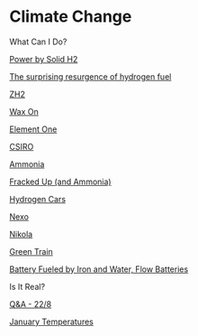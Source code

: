 # Climate Change

What Can I Do? 

[Power by Solid H2](../../2018/11/powered-by-solid-h2_26.md)

[The surprising resurgence of hydrogen fuel](../../2018/11/the-surprising-resurgence-of-hydrogen.md)

[ZH2](../../2018/10/zh2.md)

[Wax On](../../2018/10/wax-on.md)

[Element One](../../2018/10/element-one.md)

[CSIRO](../../2018/10/csiro.md)

[Ammonia](../../2018/10/ammonia.md)

[Fracked Up (and Ammonia)](10/fracked-up.md)

[Hydrogen Cars](../../2018/09/hydrogen-cars.md)

[Nexo](../../2018/09/hyunda-nexo-additions.md)

[Nikola](../../2018/09/nikola.md)

[Green Train](../../2018/12/train.md)

[Battery Fueled by Iron and Water, Flow Batteries](../../2018/07/battery-fueled-by-iron-and-water.md)

Is It Real?

[Q&A - 22/8](../../2015/08/q-218.md)

[January Temperatures](../../2018/01/january-temperatures.md)

